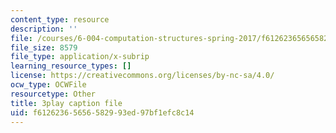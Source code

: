 ```yaml
---
content_type: resource
description: ''
file: /courses/6-004-computation-structures-spring-2017/f61262365656582993ed97bf1efc8c14_jsJ0nR38zvo.vtt
file_size: 8579
file_type: application/x-subrip
learning_resource_types: []
license: https://creativecommons.org/licenses/by-nc-sa/4.0/
ocw_type: OCWFile
resourcetype: Other
title: 3play caption file
uid: f6126236-5656-5829-93ed-97bf1efc8c14
---
```

